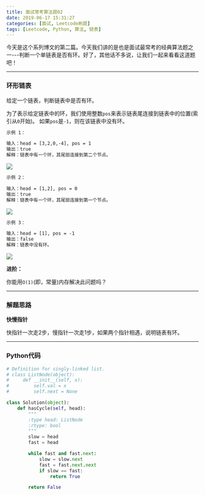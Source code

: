 ```yaml
---
title: 面试常考算法题02
date: 2019-06-17 15:31:27
categories: [面试, Leetcode刷题]
tags: [Leetcode, Python, 算法, 链表]
---
```


今天是这个系列博文的第二篇。今天我们讲的是也是面试最常考的经典算法题之一---判断一个单链表是否有环。好了，其他话不多说，让我们一起来看看这道题吧！
<!--more-->

---

### 环形链表

给定一个链表，判断链表中是否有环。

为了表示给定链表中的环，我们使用整数`pos`来表示链表尾连接到链表中的位置(索引从`0`开始)。 如果`pos`是`-1`，则在该链表中没有环。

```html
示例 1：

输入：head = [3,2,0,-4], pos = 1
输出：true
解释：链表中有一个环，其尾部连接到第二个节点。
```

![](https://assets.leetcode-cn.com/aliyun-lc-upload/uploads/2018/12/07/circularlinkedlist.png)

```html
示例 2：

输入：head = [1,2], pos = 0
输出：true
解释：链表中有一个环，其尾部连接到第一个节点。
```

![](https://assets.leetcode-cn.com/aliyun-lc-upload/uploads/2018/12/07/circularlinkedlist_test2.png)

```html
示例 3：

输入：head = [1], pos = -1
输出：false
解释：链表中没有环。
```

![](https://assets.leetcode-cn.com/aliyun-lc-upload/uploads/2018/12/07/circularlinkedlist_test3.png)

**进阶：**

你能用`O(1)`(即，常量)内存解决此问题吗？

---

### 解题思路

**快慢指针**

快指针一次走2步，慢指针一次走1步，如果两个指针相遇，说明链表有环。

---

### Python代码

```Python
# Definition for singly-linked list.
# class ListNode(object):
#     def __init__(self, x):
#         self.val = x
#         self.next = None

class Solution(object):
    def hasCycle(self, head):
        """
        :type head: ListNode
        :rtype: bool
        """
        slow = head
        fast = head

        while fast and fast.next:
            slow = slow.next
            fast = fast.next.next
            if slow == fast:
                return True

        return False 
```